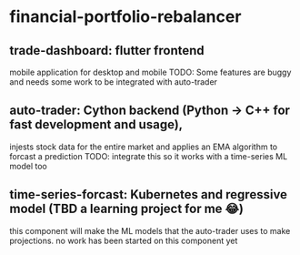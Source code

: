 # financial-portfolio-rebalancer
## trade-dashboard: flutter frontend
mobile application for desktop and mobile
TODO: Some features are buggy and needs some work to be integrated with auto-trader
## auto-trader: Cython backend (Python -> C++ for fast development and usage),
injests stock data for the entire market and applies an EMA algorithm to forcast a prediction
TODO: integrate this so it works with a time-series ML model too
## time-series-forcast: Kubernetes and regressive model (TBD a learning project for me 😂)
this component will make the ML models that the auto-trader uses to make projections.
no work has been started on this component yet

